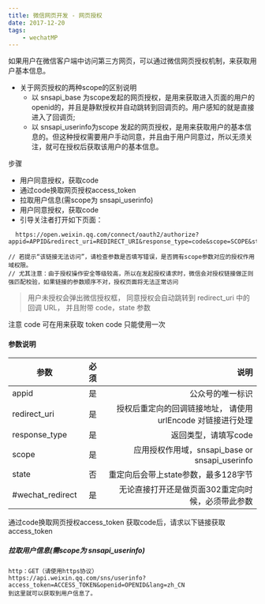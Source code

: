 ```yaml
---
title: 微信网页开发 - 网页授权
date: 2017-12-20
tags:
    - wechatMP
---
```


如果用户在微信客户端中访问第三方网页，可以通过微信网页授权机制，来获取用户基本信息。

* 关于网页授权的两种scope的区别说明
  * 以 snsapi_base 为scope发起的网页授权，是用来获取进入页面的用户的openid的，并且是静默授权并自动跳转到回调页的。用户感知的就是直接进入了回调页;
  * 以 snsapi_userinfo为scope 发起的网页授权，是用来获取用户的基本信息的。但这种授权需要用户手动同意，并且由于用户同意过，所以无须关注，就可在授权后获取该用户的基本信息。

步骤
* 用户同意授权，获取code
* 通过code换取网页授权access_token
* 拉取用户信息(需scope为 snsapi_userinfo)
* 用户同意授权，获取code
* 引导关注者打开如下页面：

```
  https://open.weixin.qq.com/connect/oauth2/authorize?appid=APPID&redirect_uri=REDIRECT_URI&response_type=code&scope=SCOPE&state=STATE#wechat_redirect;

// 若提示“该链接无法访问”，请检查参数是否填写错误，是否拥有scope参数对应的授权作用域权限。
// 尤其注意：由于授权操作安全等级较高，所以在发起授权请求时，微信会对授权链接做正则强匹配校验，如果链接的参数顺序不对，授权页面将无法正常访问
```

> 用户未授权会弹出微信授权框， 同意授权会自动跳转到 redirect_uri 中的 回调 URL， 并且附带 code，state 参数

注意 code 可在用来获取 token code 只能使用一次

#### 参数说明
|参数|必须 |说明|
|---|---:|---:|
|appid	|是|	公众号的唯一标识|
|redirect_uri	|是|	授权后重定向的回调链接地址， 请使用 urlEncode 对链接进行处理|
|response_type	|是|	返回类型，请填写code|
|scope	|是	|应用授权作用域，snsapi_base or snsapi_userinfo
|state	|否	|重定向后会带上state参数，最多128字节|
|#wechat_redirect	|是	|无论直接打开还是做页面302重定向时候，必须带此参数|

通过code换取网页授权access_token
获取code后，请求以下链接获取access_token

##### 拉取用户信息(需scope为 snsapi_userinfo)
```
http：GET（请使用https协议） 
https://api.weixin.qq.com/sns/userinfo?access_token=ACCESS_TOKEN&openid=OPENID&lang=zh_CN
到这里就可以获取到用户信息了。
```

